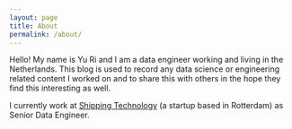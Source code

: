 ```yaml
---
layout: page
title: About
permalink: /about/
---
```


Hello! My name is Yu Ri and I am a data engineer working and living in the Netherlands. This blog is used to record any data science or engineering related content I worked on and to share this with others in the hope they find this interesting as well.

I currently work at [Shipping Technology](https://shippingtechnology.com/) (a startup based in Rotterdam) as Senior Data Engineer.
